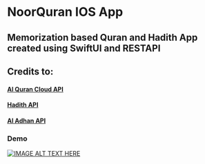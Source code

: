 # NoorQuran IOS App
## Memorization based Quran and Hadith App created using SwiftUI and RESTAPI
## Credits to:
#### [Al Quran Cloud API](https://link-url-here.org](https://alquran.cloud/api))
#### [Hadith API](https://www.hadithapi.com/)
#### [Al Adhan API](https://link-url-here.org](https://aladhan.com/))

### Demo

[![IMAGE ALT TEXT HERE](https://img.youtube.com/vi/0ycXkex3_6I/0.jpg)](https://www.youtube.com/watch?v=0ycXkex3_6I)

